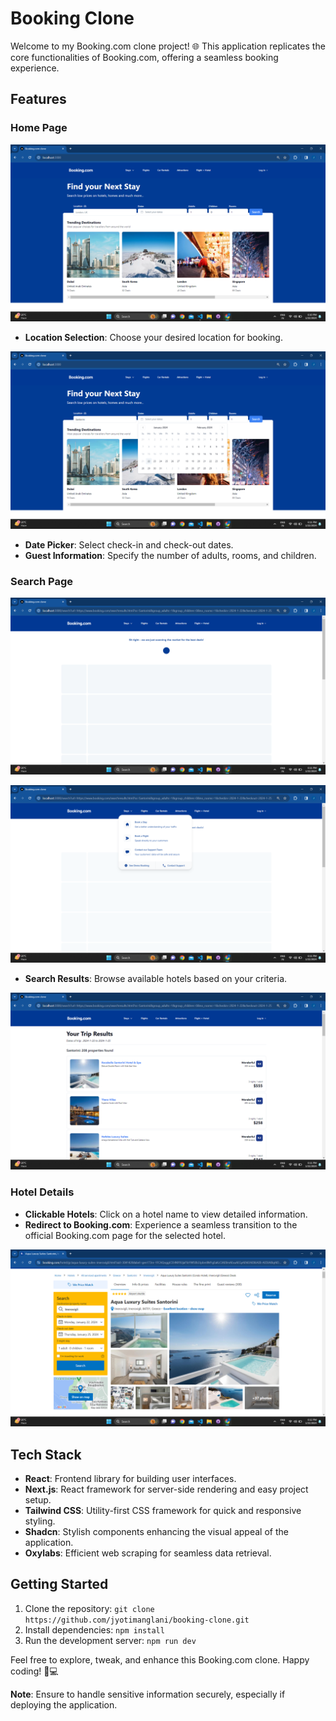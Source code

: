 # Booking Clone

Welcome to my Booking.com clone project! 🌐 This application replicates the core functionalities of Booking.com, offering a seamless booking experience.

## Features

### Home Page

![Home Page](./screenshots/home.png)

- **Location Selection**: Choose your desired location for booking.

![Search Form Page](./screenshots/searchForm.png)

- **Date Picker**: Select check-in and check-out dates.
- **Guest Information**: Specify the number of adults, rooms, and children.

### Search Page

![Search Page](./screenshots/searchPage.png)

![Search](./screenshots/searchPage2.png)

- **Search Results**: Browse available hotels based on your criteria.

![Search Result Page](./screenshots/searchResult.png)

### Hotel Details

- **Clickable Hotels**: Click on a hotel name to view detailed information.
- **Redirect to Booking.com**: Experience a seamless transition to the official Booking.com page for the selected hotel.

![Hotel Details Page](./screenshots/hotelDetails.png)

## Tech Stack

- **React**: Frontend library for building user interfaces.
- **Next.js**: React framework for server-side rendering and easy project setup.
- **Tailwind CSS**: Utility-first CSS framework for quick and responsive styling.
- **Shadcn**: Stylish components enhancing the visual appeal of the application.
- **Oxylabs**: Efficient web scraping for seamless data retrieval.

## Getting Started

1. Clone the repository: `git clone https://github.com/jyotimanglani/booking-clone.git`
2. Install dependencies: `npm install`
3. Run the development server: `npm run dev`

Feel free to explore, tweak, and enhance this Booking.com clone. Happy coding! 🚀💻

**Note**: Ensure to handle sensitive information securely, especially if deploying the application.
